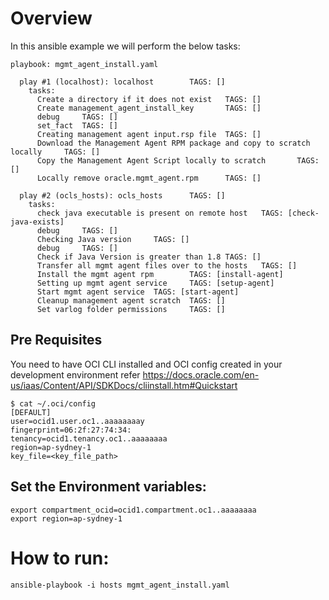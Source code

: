 # Overview

In this ansible example we will perform the below tasks:

```
playbook: mgmt_agent_install.yaml

  play #1 (localhost): localhost        TAGS: []
    tasks:
      Create a directory if it does not exist   TAGS: []
      Create management_agent_install_key       TAGS: []
      debug     TAGS: []
      set_fact  TAGS: []
      Creating management agent input.rsp file  TAGS: []
      Download the Management Agent RPM package and copy to scratch locally     TAGS: []
      Copy the Management Agent Script locally to scratch       TAGS: []
      Locally remove oracle.mgmt_agent.rpm      TAGS: []

  play #2 (ocls_hosts): ocls_hosts      TAGS: []
    tasks:
      check java executable is present on remote host   TAGS: [check-java-exists]
      debug     TAGS: []
      Checking Java version     TAGS: []
      debug     TAGS: []
      Check if Java Version is greater than 1.8 TAGS: []
      Transfer all mgmt agent files over to the hosts   TAGS: []
      Install the mgmt agent rpm        TAGS: [install-agent]
      Setting up mgmt agent service     TAGS: [setup-agent]
      Start mgmt agent service  TAGS: [start-agent]
      Cleanup management agent scratch  TAGS: []
      Set varlog folder permissions     TAGS: []
``` 
## Pre Requisites
You need to have OCI CLI installed and OCI config created in your development environment refer https://docs.oracle.com/en-us/iaas/Content/API/SDKDocs/cliinstall.htm#Quickstart

```
$ cat ~/.oci/config
[DEFAULT]
user=ocid1.user.oc1..aaaaaaaay
fingerprint=06:2f:27:74:34:
tenancy=ocid1.tenancy.oc1..aaaaaaaa
region=ap-sydney-1
key_file=<key_file_path>
```

## Set the Environment variables:

```
export compartment_ocid=ocid1.compartment.oc1..aaaaaaaa 
export region=ap-sydney-1
```
# How to run:
```
ansible-playbook -i hosts mgmt_agent_install.yaml
```

